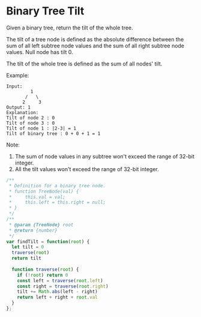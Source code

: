 # Binary Tree Tilt

Given a binary tree, return the tilt of the whole tree.

The tilt of a tree node is defined as the absolute difference between the sum of all left subtree node values and the sum of all right subtree node values. Null node has tilt 0.

The tilt of the whole tree is defined as the sum of all nodes' tilt.

Example:

    Input: 
             1
           /   \
          2     3
    Output: 1
    Explanation: 
    Tilt of node 2 : 0
    Tilt of node 3 : 0
    Tilt of node 1 : |2-3| = 1
    Tilt of binary tree : 0 + 0 + 1 = 1

Note:

1. The sum of node values in any subtree won't exceed the range of 32-bit integer.
2. All the tilt values won't exceed the range of 32-bit integer.


```JavaScript
/**
 * Definition for a binary tree node.
 * function TreeNode(val) {
 *     this.val = val;
 *     this.left = this.right = null;
 * }
 */
/**
 * @param {TreeNode} root
 * @return {number}
 */
var findTilt = function(root) {
  let tilt = 0
  traverse(root)
  return tilt
  
  function traverse(root) {
    if (!root) return 0
    const left = traverse(root.left)
    const right = traverse(root.right)
    tilt += Math.abs(left - right)
    return left + right + root.val
  }
};
```